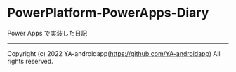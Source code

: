 # PowerPlatform-PowerApps-Diary

Power Apps で実装した日記

---

Copyright (c) 2022 YA-androidapp(https://github.com/YA-androidapp) All rights reserved.
